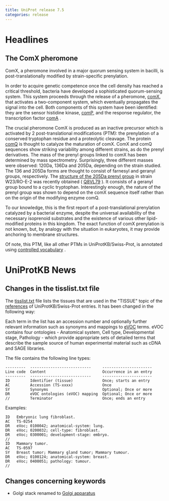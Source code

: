```yaml
---
title: UniProt release 7.5
categories: release
---
```


# Headlines

## The ComX pheromone

ComX, a pheromone involved in a major quorum sensing system in bacilli, is post-translationally modified by strain-specific prenylation.

In order to acquire genetic competence once the cell density has reached a critical threshold, bacteria have developed a sophisticated quorum-sensing system. This system proceeds through the release of a pheromone, [comX](http://www.uniprot.org/uniprot/Q8VL79), that activates a two-component system, which eventually propagates the signal into the cell. Both components of this system have been identified: they are the sensor histidine kinase, [comP](http://www.uniprot.org/uniprot/Q99027), and the response regulator, the transcription factor [comA](http://www.uniprot.org/uniprot/P14204) .

The crucial pheromone ComX is produced as an inactive precursor which is activated by 2 post-translational modifications (PTM): the prenylation of a conserved tryptophan residue and a proteolytic cleavage. The protein [comQ](http://www.uniprot.org/uniprot/P33690) is thought to catalyze the maturation of comX. ComX and comQ sequences show striking variability among different strains, as do the prenyl derivatives. The mass of the prenyl groups linked to comX has been determined by mass spectrometry. Surprisingly, three different masses were observed: 120Da, 136Da and 205Da, depending on the strain studied. The 136 and 205Da forms are thought to consist of farnesyl and geranyl groups, respectively. The [structure of the 205Da prenyl group](http://view.ncbi.nlm.nih.gov/pubmed/16407988) in strain W23/RO-E-2 was recently obtained ( [Q8VL79](http://www.uniprot.org/uniprot/Q8VL79) ). It consists of a geranyl group bound to a cyclic tryptophan. Interestingly enough, the nature of the prenyl group was shown to depend on the comX sequence itself rather than on the origin of the modifying enzyme comQ.

To our knowledge, this is the first report of a post-translational prenylation catalyzed by a bacterial enzyme, despite the universal availability of the necessary isoprenoid substrates and the existence of various other lipid-modified proteins in this kingdom. The exact function of comX prenylation is not known, but, by analogy with the situation in eukaryotes, it may provide anchoring to membrane structures.

Of note, this PTM, like all other PTMs in UniProtKB/Swiss-Prot, is annotated using [controlled vocabulary](https://ftp.uniprot.org/pub/databases/uniprot/current_release/knowledgebase/complete/docs/ptmlist) .

  

# UniProtKB News

## Changes in the tisslist.txt file

The [tisslist.txt](https://ftp.uniprot.org/pub/databases/uniprot/current_release/knowledgebase/complete/docs/tisslist) file lists the tissues that are used in the "TISSUE" topic of the [references](http://www.uniprot.org/manual/references) of UniProtKB/Swiss-Prot entries. It has been changed in the following way:

Each term in the list has an accession number and optionally further relevant information such as synonyms and mappings to [eVOC](http://www.evocontology.org/) terms. eVOC contains four ontologies - Anatomical system, Cell type, Developmental stage, Pathology - which provide appropriate sets of detailed terms that describe the sample source of human experimental material such as cDNA and SAGE libraries.

The file contains the following line types:

    ---------  ---------------------------     ----------------------
    Line code  Content                         Occurrence in an entry
    ---------  ---------------------------     ----------------------
    ID         Identifier (tissue)             Once; starts an entry
    AC         Accession (TS-xxxx)             Once
    SY         Synonyms                        Optional; Once or more
    DR         eVOC ontologies (eVOC) mapping  Optional; Once or more
    //         Terminator                      Once; ends an entry

Examples:

    ID   Embryonic lung fibroblast.
    AC   TS-0254
    DR   eVoc; 0100042; anatomical-system: lung.
    DR   eVoc; 0200032; cell-type: fibroblast.
    DR   eVoc; 0300001; development-stage: embryo.
    //
    ID   Mammary tumor.
    AC   TS-0597
    SY   Breast tumor; Mammary gland tumor; Mammary tumour.
    DR   eVoc; 0100124; anatomical-system: breast.
    DR   eVoc; 0400051; pathology: tumour.
    //

## Changes concerning keywords

-   Golgi stack renamed to [Golgi apparatus](http://www.uniprot.org/keywords/KW-0333)
